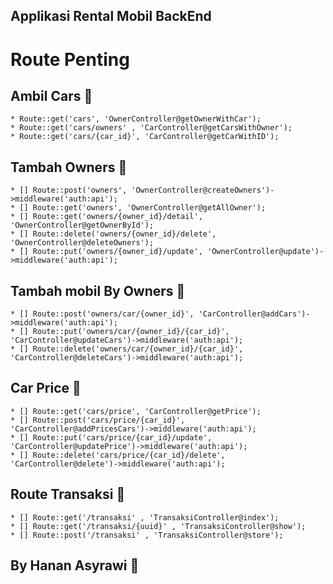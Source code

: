 ## Applikasi Rental Mobil BackEnd 

# Route Penting

##  Ambil Cars :tada:

    * Route::get('cars', 'OwnerController@getOwnerWithCar');
    * Route::get('cars/owners' , 'CarController@getCarsWithOwner');
    * Route::get('cars/{car_id}', 'CarController@getCarWithID');

##  Tambah Owners :tada:

    * [] Route::post('owners', 'OwnerController@createOwners')->middleware('auth:api');
    * [] Route::get('owners', 'OwnerController@getAllOwner');
    * [] Route::get('owners/{owner_id}/detail', 'OwnerController@getOwnerById');
    * [] Route::delete('owners/{owner_id}/delete', 'OwnerController@deleteOwners');
    * [] Route::put('owners/{owner_id}/update', 'OwnerController@update')->middleware('auth:api');

##  Tambah mobil By Owners :tada:

    * [] Route::post('owners/car/{owner_id}', 'CarController@addCars')->middleware('auth:api');
    * [] Route::put('owners/car/{owner_id}/{car_id}', 'CarController@updateCars')->middleware('auth:api');
    * [] Route::delete('owners/car/{owner_id}/{car_id}', 'CarController@deleteCars')->middleware('auth:api');

## Car Price :tada:
    * [] Route::get('cars/price', 'CarController@getPrice');
    * [] Route::post('cars/price/{car_id}', 'CarController@addPricesCars')->middleware('auth:api');
    * [] Route::put('cars/price/{car_id}/update', 'CarController@updatePrice')->middleware('auth:api');
    * [] Route::delete('cars/price/{car_id}/delete', 'CarController@delete')->middleware('auth:api');
      
## Route Transaksi :tada:

    * [] Route::get('/transaksi' , 'TransaksiController@index');
    * [] Route::get('/transaksi/{uuid}' , 'TransaksiController@show');
    * [] Route::post('/transaksi' , 'TransaksiController@store');

## By Hanan Asyrawi :tada: